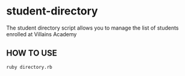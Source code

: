 # student-directory #

The student directory script allows you to manage the list of students enrolled
at Villains Academy 

## HOW TO USE ##

```shell
ruby directory.rb
```
